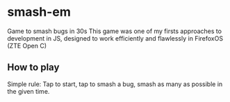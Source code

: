# smash-em
Game to smash bugs in 30s
This game was one of my firsts approaches to development in JS, designed to work efficiently and flawlessly in FirefoxOS (ZTE Open C)

## How to play
Simple rule: Tap to start, tap to smash a bug, smash as many as possible in the given time.
